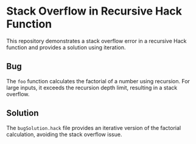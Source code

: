 # Stack Overflow in Recursive Hack Function

This repository demonstrates a stack overflow error in a recursive Hack function and provides a solution using iteration.

## Bug

The `foo` function calculates the factorial of a number using recursion.  For large inputs, it exceeds the recursion depth limit, resulting in a stack overflow.

## Solution

The `bugSolution.hack` file provides an iterative version of the factorial calculation, avoiding the stack overflow issue.